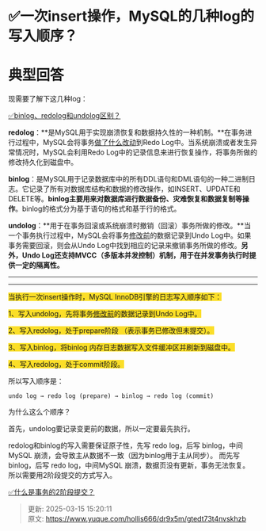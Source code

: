 # ✅一次insert操作，MySQL的几种log的写入顺序？

# 典型回答


现需要了解下这几种log：



[✅binlog、redolog和undolog区别？](https://www.yuque.com/hollis666/dr9x5m/tdlgfm)



**redolog**：**是MySQL用于实现崩溃恢复和数据持久性的一种机制。**在事务进行过程中，MySQL会将事务<u>做了什么改动</u>到Redo Log中。当系统崩溃或者发生异常情况时，MySQL会利用Redo Log中的记录信息来进行恢复操作，将事务所做的修改持久化到磁盘中。

**binlog**：是MySQL用于记录数据库中的所有DDL语句和DML语句的一种二进制日志。它记录了所有对数据库结构和数据的修改操作，如INSERT、UPDATE和DELETE等。**binlog主要用来对数据库进行数据备份、灾难恢复和数据复制等操作**。binlog的格式分为基于语句的格式和基于行的格式。

**undolog**：**用于在事务回滚或系统崩溃时撤销（回滚）事务所做的修改。**当一个事务执行过程中，MySQL会将事务<u>修改前</u>的数据记录到Undo Log中。如果事务需要回滚，则会从Undo Log中找到相应的记录来撤销事务所做的修改。**另外，Undo Log还支持MVCC（多版本并发控制）机制，用于在并发事务执行时提供一定的隔离性。**

****

****

<font style="background-color:#FBDE28;">当执行一次insert操作时，MySQL InnoDB引擎的日志写入顺序如下：</font>

<font style="background-color:#FBDE28;"></font>

<font style="background-color:#FBDE28;">1、写入undolog，先将事务</font><u><font style="background-color:#FBDE28;">修改前</font></u><font style="background-color:#FBDE28;">的数据记录到Undo Log中。</font>

<font style="background-color:#FBDE28;"></font>

<font style="background-color:#FBDE28;">2、写入redolog，处于prepare阶段 （表示事务已修改但未提交）。</font>

<font style="background-color:#FBDE28;"></font>

<font style="background-color:#FBDE28;">3、写入binlog，将binlog 内存日志数据写入文件缓冲区并刷新到磁盘中。</font>

<font style="background-color:#FBDE28;"></font>

<font style="background-color:#FBDE28;">4、写入redolog，处于commit阶段。</font>



所以写入顺序是：



```plain
undo log → redo log (prepare) → binlog → redo log (commit)
```



为什么这么个顺序？



首先，undolog要记录变更前的数据，所以一定要最先执行。



redolog和binlog的写入需要保证原子性，先写 redo log，后写 binlog，中间MySQL 崩溃，会导致主从数据不一致（因为binlog用于主从同步）。  而先写 binlog，后写 redo log，中间MySQL 崩溃，数据页没有更新，事务无法恢复。  所以需要用2阶段提交的方式写入。



[✅什么是事务的2阶段提交？](https://www.yuque.com/hollis666/dr9x5m/geuks1bbiwd39h1r)







> 更新: 2025-03-15 15:20:11  
> 原文: <https://www.yuque.com/hollis666/dr9x5m/gtedt73t4nvskhzb>